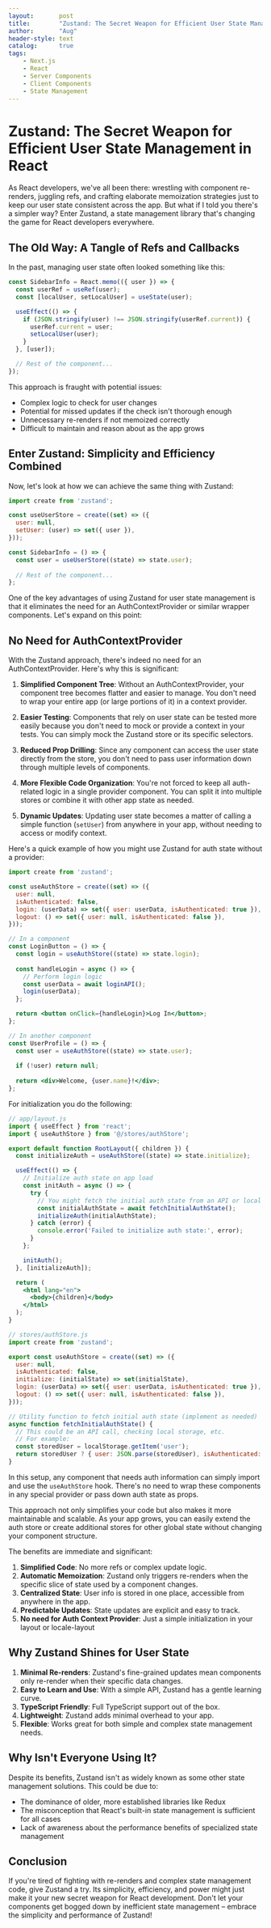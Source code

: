 ```yaml
---
layout:       post
title:        "Zustand: The Secret Weapon for Efficient User State Management in React"
author:       "Aug"
header-style: text
catalog:      true
tags:
    - Next.js
    - React
    - Server Components
    - Client Components
    - State Management
---
```


# Zustand: The Secret Weapon for Efficient User State Management in React

As React developers, we've all been there: wrestling with component re-renders, juggling refs, and crafting elaborate memoization strategies just to keep our user state consistent across the app. But what if I told you there's a simpler way? Enter Zustand, a state management library that's changing the game for React developers everywhere.

## The Old Way: A Tangle of Refs and Callbacks

In the past, managing user state often looked something like this:

```jsx
const SidebarInfo = React.memo(({ user }) => {
  const userRef = useRef(user);
  const [localUser, setLocalUser] = useState(user);

  useEffect(() => {
    if (JSON.stringify(user) !== JSON.stringify(userRef.current)) {
      userRef.current = user;
      setLocalUser(user);
    }
  }, [user]);

  // Rest of the component...
});
```

This approach is fraught with potential issues:
- Complex logic to check for user changes
- Potential for missed updates if the check isn't thorough enough
- Unnecessary re-renders if not memoized correctly
- Difficult to maintain and reason about as the app grows

## Enter Zustand: Simplicity and Efficiency Combined

Now, let's look at how we can achieve the same thing with Zustand:

```jsx
import create from 'zustand';

const useUserStore = create((set) => ({
  user: null,
  setUser: (user) => set({ user }),
}));

const SidebarInfo = () => {
  const user = useUserStore((state) => state.user);
  
  // Rest of the component...
};
```

One of the key advantages of using Zustand for user state management is that it eliminates the need for an AuthContextProvider or similar wrapper components. Let's expand on this point:

## No Need for AuthContextProvider

With the Zustand approach, there's indeed no need for an AuthContextProvider. Here's why this is significant:

1. **Simplified Component Tree**: Without an AuthContextProvider, your component tree becomes flatter and easier to manage. You don't need to wrap your entire app (or large portions of it) in a context provider.

2. **Easier Testing**: Components that rely on user state can be tested more easily because you don't need to mock or provide a context in your tests. You can simply mock the Zustand store or its specific selectors.

3. **Reduced Prop Drilling**: Since any component can access the user state directly from the store, you don't need to pass user information down through multiple levels of components.

4. **More Flexible Code Organization**: You're not forced to keep all auth-related logic in a single provider component. You can split it into multiple stores or combine it with other app state as needed.

5. **Dynamic Updates**: Updating user state becomes a matter of calling a simple function (`setUser`) from anywhere in your app, without needing to access or modify context.

Here's a quick example of how you might use Zustand for auth state without a provider:

```jsx
import create from 'zustand';

const useAuthStore = create((set) => ({
  user: null,
  isAuthenticated: false,
  login: (userData) => set({ user: userData, isAuthenticated: true }),
  logout: () => set({ user: null, isAuthenticated: false }),
}));

// In a component
const LoginButton = () => {
  const login = useAuthStore((state) => state.login);
  
  const handleLogin = async () => {
    // Perform login logic
    const userData = await loginAPI();
    login(userData);
  };

  return <button onClick={handleLogin}>Log In</button>;
};

// In another component
const UserProfile = () => {
  const user = useAuthStore((state) => state.user);
  
  if (!user) return null;
  
  return <div>Welcome, {user.name}!</div>;
};
```

For initialization you do the following:

```jsx
// app/layout.js
import { useEffect } from 'react';
import { useAuthStore } from '@/stores/authStore';

export default function RootLayout({ children }) {
  const initializeAuth = useAuthStore((state) => state.initialize);

  useEffect(() => {
    // Initialize auth state on app load
    const initAuth = async () => {
      try {
        // You might fetch the initial auth state from an API or local storage
        const initialAuthState = await fetchInitialAuthState();
        initializeAuth(initialAuthState);
      } catch (error) {
        console.error('Failed to initialize auth state:', error);
      }
    };

    initAuth();
  }, [initializeAuth]);

  return (
    <html lang="en">
      <body>{children}</body>
    </html>
  );
}

// stores/authStore.js
import create from 'zustand';

export const useAuthStore = create((set) => ({
  user: null,
  isAuthenticated: false,
  initialize: (initialState) => set(initialState),
  login: (userData) => set({ user: userData, isAuthenticated: true }),
  logout: () => set({ user: null, isAuthenticated: false }),
}));

// Utility function to fetch initial auth state (implement as needed)
async function fetchInitialAuthState() {
  // This could be an API call, checking local storage, etc.
  // For example:
  const storedUser = localStorage.getItem('user');
  return storedUser ? { user: JSON.parse(storedUser), isAuthenticated: true } : { user: null, isAuthenticated: false };
}
```


In this setup, any component that needs auth information can simply import and use the `useAuthStore` hook. There's no need to wrap these components in any special provider or pass down auth state as props.

This approach not only simplifies your code but also makes it more maintainable and scalable. As your app grows, you can easily extend the auth store or create additional stores for other global state without changing your component structure.

The benefits are immediate and significant:
1. **Simplified Code**: No more refs or complex update logic.
2. **Automatic Memoization**: Zustand only triggers re-renders when the specific slice of state used by a component changes.
3. **Centralized State**: User info is stored in one place, accessible from anywhere in the app.
4. **Predictable Updates**: State updates are explicit and easy to track.
4. **No need for Auth Context Provider**: Just a simple initialization in your layout or locale-layout

## Why Zustand Shines for User State

1. **Minimal Re-renders**: Zustand's fine-grained updates mean components only re-render when their specific data changes.
2. **Easy to Learn and Use**: With a simple API, Zustand has a gentle learning curve.
3. **TypeScript Friendly**: Full TypeScript support out of the box.
4. **Lightweight**: Zustand adds minimal overhead to your app.
5. **Flexible**: Works great for both simple and complex state management needs.

## Why Isn't Everyone Using It?

Despite its benefits, Zustand isn't as widely known as some other state management solutions. This could be due to:
- The dominance of older, more established libraries like Redux
- The misconception that React's built-in state management is sufficient for all cases
- Lack of awareness about the performance benefits of specialized state management

## Conclusion

If you're tired of fighting with re-renders and complex state management code, give Zustand a try. Its simplicity, efficiency, and power might just make it your new secret weapon for React development. Don't let your components get bogged down by inefficient state management – embrace the simplicity and performance of Zustand!
